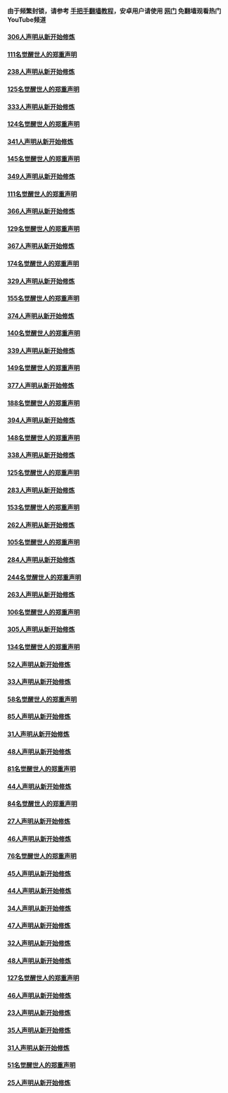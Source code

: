 #### 由于频繁封锁，请参考 [手把手翻墙教程](https://github.com/gfw-breaker/guides/wiki/)，安卓用户请使用 [网门](https://github.com/gfw-breaker/nogfw/blob/master/dl.md?t=07161300) 免翻墙观看热门YouTube频道 

#### [306人声明从新开始修炼](../pages/91/428076.md?t=07161300) 

#### [111名觉醒世人的郑重声明](../pages/91/428075.md?t=07161300) 

#### [238人声明从新开始修炼](../pages/91/427767.md?t=07161300) 

#### [125名觉醒世人的郑重声明](../pages/91/427766.md?t=07161300) 

#### [333人声明从新开始修炼](../pages/91/427525.md?t=07161300) 

#### [124名觉醒世人的郑重声明](../pages/91/427524.md?t=07161300) 

#### [341人声明从新开始修炼](../pages/91/427255.md?t=07161300) 

#### [145名觉醒世人的郑重声明](../pages/91/427254.md?t=07161300) 

#### [349人声明从新开始修炼](../pages/91/426969.md?t=07161300) 

#### [111名觉醒世人的郑重声明](../pages/91/426968.md?t=07161300) 

#### [366人声明从新开始修炼](../pages/91/426737.md?t=07161300) 

#### [129名觉醒世人的郑重声明](../pages/91/426736.md?t=07161300) 

#### [367人声明从新开始修炼](../pages/91/426421.md?t=07161300) 

#### [174名觉醒世人的郑重声明](../pages/91/426420.md?t=07161300) 

#### [329人声明从新开始修炼](../pages/91/426139.md?t=07161300) 

#### [155名觉醒世人的郑重声明](../pages/91/426138.md?t=07161300) 

#### [374人声明从新开始修炼](../pages/91/425811.md?t=07161300) 

#### [140名觉醒世人的郑重声明](../pages/91/425810.md?t=07161300) 

#### [339人声明从新开始修炼](../pages/91/425690.md?t=07161300) 

#### [149名觉醒世人的郑重声明](../pages/91/425689.md?t=07161300) 

#### [377人声明从新开始修炼](../pages/91/424867.md?t=07161300) 

#### [188名觉醒世人的郑重声明](../pages/91/424866.md?t=07161300) 

#### [394人声明从新开始修炼](../pages/91/423914.md?t=07161300) 

#### [148名觉醒世人的郑重声明](../pages/91/423913.md?t=07161300) 

#### [338人声明从新开始修炼](../pages/91/423540.md?t=07161300) 

#### [125名觉醒世人的郑重声明](../pages/91/423539.md?t=07161300) 

#### [283人声明从新开始修炼](../pages/91/423296.md?t=07161300) 

#### [153名觉醒世人的郑重声明](../pages/91/423295.md?t=07161300) 

#### [262人声明从新开始修炼](../pages/91/423004.md?t=07161300) 

#### [105名觉醒世人的郑重声明](../pages/91/423003.md?t=07161300) 

#### [284人声明从新开始修炼](../pages/91/422707.md?t=07161300) 

#### [244名觉醒世人的郑重声明](../pages/91/422706.md?t=07161300) 

#### [263人声明从新开始修炼](../pages/91/422553.md?t=07161300) 

#### [106名觉醒世人的郑重声明](../pages/91/422552.md?t=07161300) 

#### [305人声明从新开始修炼](../pages/91/422153.md?t=07161300) 

#### [134名觉醒世人的郑重声明](../pages/91/422152.md?t=07161300) 

#### [52人声明从新开始修炼](../pages/91/421846.md?t=07161300) 

#### [33人声明从新开始修炼](../pages/91/421804.md?t=07161300) 

#### [58名觉醒世人的郑重声明](../pages/91/421845.md?t=07161300) 

#### [85人声明从新开始修炼](../pages/91/421769.md?t=07161300) 

#### [31人声明从新开始修炼](../pages/91/421763.md?t=07161300) 

#### [48人声明从新开始修炼](../pages/91/421605.md?t=07161300) 

#### [81名觉醒世人的郑重声明](../pages/91/421656.md?t=07161300) 

#### [44人声明从新开始修炼](../pages/91/421544.md?t=07161300) 

#### [84名觉醒世人的郑重声明](../pages/91/421543.md?t=07161300) 

#### [27人声明从新开始修炼](../pages/91/421465.md?t=07161300) 

#### [46人声明从新开始修炼](../pages/91/421454.md?t=07161300) 

#### [76名觉醒世人的郑重声明](../pages/91/421453.md?t=07161300) 

#### [45人声明从新开始修炼](../pages/91/421452.md?t=07161300) 

#### [44人声明从新开始修炼](../pages/91/421422.md?t=07161300) 

#### [34人声明从新开始修炼](../pages/91/421322.md?t=07161300) 

#### [47人声明从新开始修炼](../pages/91/421264.md?t=07161300) 

#### [32人声明从新开始修炼](../pages/91/421225.md?t=07161300) 

#### [48人声明从新开始修炼](../pages/91/421202.md?t=07161300) 

#### [127名觉醒世人的郑重声明](../pages/91/421224.md?t=07161300) 

#### [46人声明从新开始修炼](../pages/91/421203.md?t=07161300) 

#### [23人声明从新开始修炼](../pages/91/421138.md?t=07161300) 

#### [35人声明从新开始修炼](../pages/91/421122.md?t=07161300) 

#### [31人声明从新开始修炼](../pages/91/421081.md?t=07161300) 

#### [51名觉醒世人的郑重声明](../pages/91/421080.md?t=07161300) 

#### [25人声明从新开始修炼](../pages/91/421020.md?t=07161300) 


